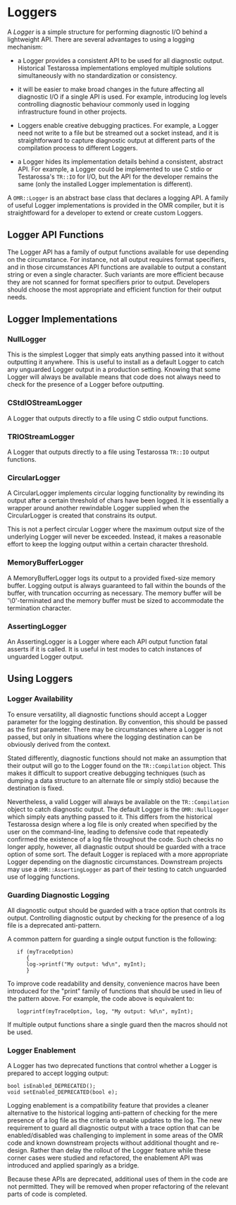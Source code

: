 <!--
Copyright IBM Corp. and others 2025

This program and the accompanying materials are made available under
the terms of the Eclipse Public License 2.0 which accompanies this
distribution and is available at https://www.eclipse.org/legal/epl-2.0/
or the Apache License, Version 2.0 which accompanies this distribution and
is available at https://www.apache.org/licenses/LICENSE-2.0.

This Source Code may also be made available under the following
Secondary Licenses when the conditions for such availability set
forth in the Eclipse Public License, v. 2.0 are satisfied: GNU
General Public License, version 2 with the GNU Classpath
Exception [1] and GNU General Public License, version 2 with the
OpenJDK Assembly Exception [2].

[1] https://www.gnu.org/software/classpath/license.html
[2] https://openjdk.org/legal/assembly-exception.html

SPDX-License-Identifier: EPL-2.0 OR Apache-2.0 OR GPL-2.0-only WITH Classpath-exception-2.0 OR GPL-2.0-only WITH OpenJDK-assembly-exception-1.0
-->

# Loggers

A *Logger* is a simple structure for performing diagnostic I/O behind a
lightweight API. There are several advantages to using a logging mechanism:

- a Logger provides a consistent API to be used for all diagnostic output.
  Historical Testarossa implementations employed multiple solutions
  simultaneously with no standardization or consistency.

- it will be easier to make broad changes in the future affecting all
  diagnostic I/O if a single API is used. For example, introducing log levels
  controlling diagnostic behaviour commonly used in logging infrastructure
  found in other projects.

- Loggers enable creative debugging practices. For example, a Logger need not
  write to a file but be streamed out a socket instead, and it is
  straightforward to capture diagnostic output at different parts of the
  compilation process to different Loggers.

- a Logger hides its implementation details behind a consistent, abstract API.
  For example, a Logger could be implemented to use C stdio or Testarossa's
  `TR::IO` for I/O, but the API for the developer remains the same (only the
  installed Logger implementation is different).

A `OMR::Logger` is an abstract base class that declares a logging API. A family
of useful Logger implementations is provided in the OMR compiler, but it is
straightfoward for a developer to extend or create custom Loggers.

## Logger API Functions

The Logger API has a family of output functions available for use depending on
the circumstance. For instance, not all output requires format specifiers, and
in those circumstances API functions are available to output a constant string
or even a single character. Such variants are more efficient because they are
not scanned for format specifiers prior to output. Developers should choose the
most appropriate and efficient function for their output needs.

## Logger Implementations

### NullLogger

This is the simplest Logger that simply eats anything passed into it without
outputting it anywhere. This is useful to install as a default Logger to catch
any unguarded Logger output in a production setting. Knowing that some Logger
will always be available means that code does not always need to check for the
presence of a Logger before outputting.

### CStdIOStreamLogger

A Logger that outputs directly to a file using C stdio output functions.

### TRIOStreamLogger

A Logger that outputs directly to a file using Testarossa `TR::IO` output
functions.

### CircularLogger

A CircularLogger implements circular logging functionality by rewinding its
output after a certain threshold of chars have been logged. It is essentially a
wrapper around another rewindable Logger supplied when the CircularLogger is
created that constrains its output.

This is not a perfect circular Logger where the maximum output size of the
underlying Logger will never be exceeded. Instead, it makes a reasonable effort
to keep the logging output within a certain character threshold.

### MemoryBufferLogger

A MemoryBufferLogger logs its output to a provided fixed-size memory buffer.
Logging output is always guaranteed to fall within the bounds of the buffer,
with truncation occurring as necessary. The memory buffer will be
'\0'-terminated and the memory buffer must be sized to accommodate the
termination character.

### AssertingLogger

An AssertingLogger is a Logger where each API output function fatal asserts if
it is called. It is useful in test modes to catch instances of unguarded Logger
output.

## Using Loggers

### Logger Availability

To ensure versatility, all diagnostic functions should accept a Logger
parameter for the logging destination. By convention, this should be passed as
the first parameter. There may be circumstances where a Logger is not passed,
but only in situations where the logging destination can be obviously derived
from the context.

Stated differently, diagnostic functions should not make an assumption that
their output will go to the Logger found on the `TR::Compilation` object. This
makes it difficult to support creative debugging techniques (such as dumping a
data structure to an alternate file or simply stdio) because the destination is
fixed.

Nevertheless, a valid Logger will always be available on the `TR::Compilation`
object to catch diagnostic output. The default Logger is the `OMR::NullLogger`
which simply eats anything passed to it. This differs from the historical
Testarossa design where a log file is only created when specified by the user
on the command-line, leading to defensive code that repeatedly confirmed the
existence of a log file throughout the code. Such checks no longer apply,
however, all diagnastic output should be guarded with a trace option of some
sort. The default Logger is replaced with a more appropriate Logger depending
on the diagnostic circumstances. Downstream projects may use a
`OMR::AssertingLogger` as part of their testing to catch unguarded use of
logging functions.

### Guarding Diagnostic Logging

All diagnostic output should be guarded with a trace option that controls its
output. Controlling diagnostic output by checking for the presence of a log
file is a deprecated anti-pattern.

A common pattern for guarding a single output function is the following:
```
   if (myTraceOption)
      {
      log->printf("My output: %d\n", myInt);
      }
```
To improve code readability and density, convenience macros have been introduced
for the "print" family of functions that should be used in lieu of the pattern
above. For example, the code above is equivalent to:
```
   logprintf(myTraceOption, log, "My output: %d\n", myInt);
```
If multiple output functions share a single guard then the macros should not be
used.

### Logger Enablement

A Logger has two deprecated functions that control whether a Logger is prepared to
accept logging output:
```
bool isEnabled_DEPRECATED();
void setEnabled_DEPRECATED(bool e);
```
Logging enablement is a compatibility feature that provides a cleaner
alternative to the historical logging anti-pattern of checking for the mere
presence of a log file as the criteria to enable updates to the log. The new
requirement to guard all diagnostic output with a trace option that can be
enabled/disabled was challenging to implement in some areas of the OMR code and
known downstream projects without additional thought and re-design. Rather than
delay the rollout of the Logger feature while these corner cases were studied
and refactored, the enablement API was introduced and applied sparingly as a
bridge.

Because these APIs are deprecated, additional uses of them in the code are not
permitted. They will be removed when proper refactoring of the relevant parts
of code is completed.
